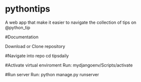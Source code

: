 # pythontips
A web app that make it easier to navigate the collection of tips on @python_tip


#Documentation

Download or Clone repository

#Navigate into repo
cd tipsdaily

#Activate virtual enviroment
Run: mydjangoenv/Scripts/activate

#Run server
Run: python manage.py runserver



